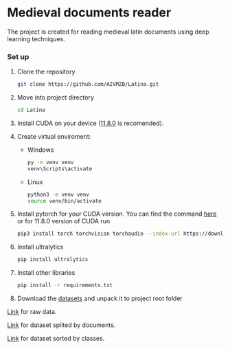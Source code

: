 # Medieval documents reader

The project is created for reading medieval latin documents using deep learning techniques. 

### Set up

1) Clone the repository 
    ```bash
    git clone https://github.com/AIVMZB/Latina.git
    ```
2) Move into project directory 
    ```bash
    cd Latina
    ```
3) Install CUDA on your device ([11.8.0](https://developer.nvidia.com/cuda-11-8-0-download-archive) is recomended). 
4) Create virtual enviroment:
    - Windows 
        ```bash
        py -m venv venv
        venv\Scripts\activate
        ```
    - Linux 
        ```bash
        python3 -m venv venv
        source venv/bin/activate
        ```
5) Install pytorch for your CUDA version. You can find the command [here](https://pytorch.org/get-started/locally/) or for 11.8.0 version of CUDA run 
    ```bash
    pip3 install torch torchvision torchaudio --index-url https://download.pytorch.org/whl/cu118
    ```

6) Install ultralytics 
    ```bash
    pip install ultralytics
    ```
7) Install other libraries 
    ```bash
    pip install -r requirements.txt
    ```
8) Download the [datasets](https://drive.google.com/file/d/1Uw4uyqgTVrOy2VdOgZIdBIwMiTCDGNMj/view?usp=drive_link) 
and unpack it to project root folder

[Link](https://drive.google.com/drive/folders/1rDiNWzTFDnUGerJdcM-tIONm1AEr_n0h?usp=sharing) for raw data.

[Link](https://drive.google.com/drive/folders/1Xpi9s0vb1pOYyyMBkaao46YcdjZVHw7s?usp=drive_link) for dataset splited by documents.

[Link](https://drive.google.com/drive/folders/1adG6ER5cRvbnMYlqTchT-Awiddgx0Zly?usp=drive_link) for dataset sorted by classes.